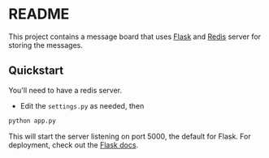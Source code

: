 # README

This project contains a message board that uses [Flask](http://flask.pocoo.org/) and [Redis](http://redis.io) server for storing the messages.

## Quickstart

You'll need to have a redis server.

* Edit the ``settings.py`` as needed, then

```python
python app.py
```

This will start the server listening on port 5000, the default for Flask. For deployment, check out the [Flask docs](http://flask.pocoo.org/docs/deploying/).

